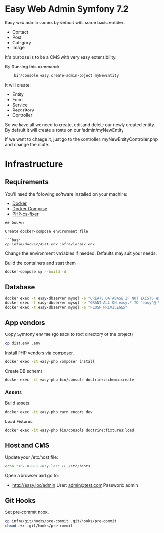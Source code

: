 # Easy Web Admin Symfony 7.2

Easy web admin comes by default with some basic entities:
- Contact
- Post
- Category
- Image

It's purpose is to be a CMS with very easy extensibility.

By Running this command:
```bash
    bin/console easy:create-admin-object myNewEntity
```

It will create:
- Entity
- Form
- Service
- Repository
- Controller

So we have all we need to create, edit and delete our newly created entity.
By default it will create a route on our /admin/myNewEntity

If we want to change it, just go to the controller: myNewEntityController.php and change the route.

# Infrastructure

## Requirements

You'll need the following software installed on your machine:

* [Docker](https://docs.docker.com/install/)
* [Docker Compose](https://docs.docker.com/compose/install/)
* [PHP-cs-fixer](http://cs.sensiolabs.org/)

```
## Docker

Create docker-compose environment file

```bash
cp infra/docker/dist.env infra/local/.env
```

Change the environment variables if needed. Defaults may suit your needs.

Build the containers and start them

```bash
docker-compose up --build -d
```

## Database

```bash
docker exec -t easy-dbserver mysql -e "CREATE DATABASE IF NOT EXISTS easy"
docker exec -t easy-dbserver mysql -e "GRANT ALL ON easy.* TO 'easy'@'%' IDENTIFIED BY 'easy'"
docker exec -t easy-dbserver mysql -e "FLUSH PRIVILEGES"
```

## App vendors

Copy Symfony env file (go back to root directory of the project)

```bash
cp dist.env .env
```

Install PHP vendors via composer.

```bash
docker exec -it easy-php composer install
```

Create DB schema

```bash
docker exec -it easy-php bin/console doctrine:schema:create
```

### Assets

Build assets
```bash
docker exec -it easy-php yarn encore dev
```

Load Fixtures
```bash
docker exec -it easy-php bin/console doctrine:fixtures:load
```

## Host and CMS

Update your /etc/host file:

```bash
echo "127.0.0.1 easy.loc" >> /etc/hosts
```

Open a browser and go to:

* http://easy.loc/admin
User: admin@test.com
Password: admin

## Git Hooks

Set pre-commit hook.

```bash
cp infra/git/hooks/pre-commit .git/hooks/pre-commit
chmod a+x .git/hooks/pre-commit
```



